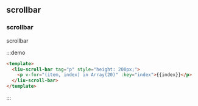 ## scrollbar

### scrollbar

scrollbar

:::demo 
```html
<template>
  <liu-scroll-bar tag="p" style="height: 200px;">
    <p v-for="(item, index) in Array(20)" :key="index">{{index}}</p>
  </liu-scroll-bar>
</template>
```
:::

